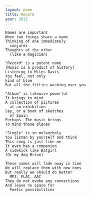```yaml
---
layout: poem
title: Record
year: 2012
---
```


    Names are important
    When two things share a name
    Thinking of one immediately
      conjures
    Thoughts of the other
      (like a magician)

    "Record" is a potent name
    (Music is a product of history)
    Listening to Miles Davis
    You feel, not only
    kind of blue
    But all the fifties washing over you

    "Album" is likewise powerful
    It brings to mind
    A collection of pictures
      at an exhibition
    Say, or a book of sketches
      of Spain
    Perhaps. The music brings
    To mind those places

    "Single" is so melancholy
    You listen by yourself and think
    This song is just like me
    It even has a companion
    A sidekick like Batgirl
    (Or my dog Brian)

    These names will fade away in time
    We will replace them with new ones
    But really we should do better
      MP3, FLAC, AAC
    They do not evoke any connections
    And leave no space for
      Poetic possibilities

